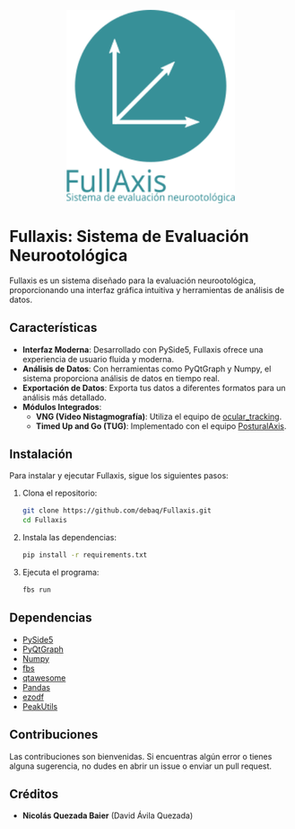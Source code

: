 <p align="center">
  <img src="https://github.com/Debaq/Fullaxis/blob/with_vng/src/main/resources/base/img/splash.png?raw=true" alt="Fullaxis Logo" width="300">
</p>

# Fullaxis: Sistema de Evaluación Neurootológica

Fullaxis es un sistema diseñado para la evaluación neurootológica, proporcionando una interfaz gráfica intuitiva y herramientas de análisis de datos.

## Características

- **Interfaz Moderna**: Desarrollado con PySide5, Fullaxis ofrece una experiencia de usuario fluida y moderna.
- **Análisis de Datos**: Con herramientas como PyQtGraph y Numpy, el sistema proporciona análisis de datos en tiempo real.
- **Exportación de Datos**: Exporta tus datos a diferentes formatos para un análisis más detallado.
- **Módulos Integrados**:
  - **VNG (Video Nistagmografía)**: Utiliza el equipo de [ocular_tracking](https://github.com/Debaq/ocular_tracking).
  - **Timed Up and Go (TUG)**: Implementado con el equipo [PosturalAxis](https://github.com/Debaq/PosturalAxis).

## Instalación

Para instalar y ejecutar Fullaxis, sigue los siguientes pasos:

1. Clona el repositorio:
   ```bash
   git clone https://github.com/debaq/Fullaxis.git
   cd Fullaxis
   ```

2. Instala las dependencias:
   ```bash
   pip install -r requirements.txt
   ```

3. Ejecuta el programa:
   ```bash
   fbs run
   ```

## Dependencias

- [PySide5](https://pypi.org/project/PySide5/)
- [PyQtGraph](https://pypi.org/project/pyqtgraph/)
- [Numpy](https://pypi.org/project/numpy/)
- [fbs](https://pypi.org/project/fbs/)
- [qtawesome](https://pypi.org/project/qtawesome/)
- [Pandas](https://pypi.org/project/pandas/)
- [ezodf](https://pypi.org/project/ezodf/)
- [PeakUtils](https://pypi.org/project/PeakUtils/)

## Contribuciones

Las contribuciones son bienvenidas. Si encuentras algún error o tienes alguna sugerencia, no dudes en abrir un issue o enviar un pull request.

## Créditos

- **Nicolás Quezada Baier** (David Ávila Quezada)

